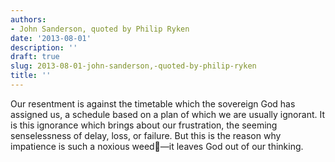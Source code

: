 ```yaml
---
authors:
- John Sanderson, quoted by Philip Ryken
date: '2013-08-01'
description: ''
draft: true
slug: 2013-08-01-john-sanderson,-quoted-by-philip-ryken
title: ''
---
```

Our resentment is against the timetable which the sovereign God has assigned us, a schedule based on a plan of which we are usually ignorant. It is this ignorance which brings about our frustration, the seeming senselessness of delay, loss, or failure. But this is the reason why impatience is such a noxious weed—it leaves God out of our thinking.



